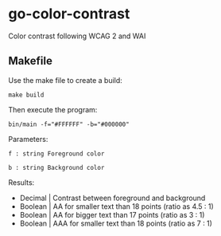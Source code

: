 # go-color-contrast

Color contrast following WCAG 2 and WAI

## Makefile

Use the make file to create a build:

```
make build
```

Then execute the program:

```
bin/main -f="#FFFFFF" -b="#000000"
```

Parameters:

`f : string Foreground color`

`b : string Background color`

Results:

- Decimal | Contrast between foreground and background
- Boolean | AA for smaller text than 18 points (ratio as 4.5 : 1)
- Boolean | AA for bigger text than 17 points (ratio as 3 : 1)
- Boolean | AAA for smaller text than 18 points (ratio as 7 : 1)
